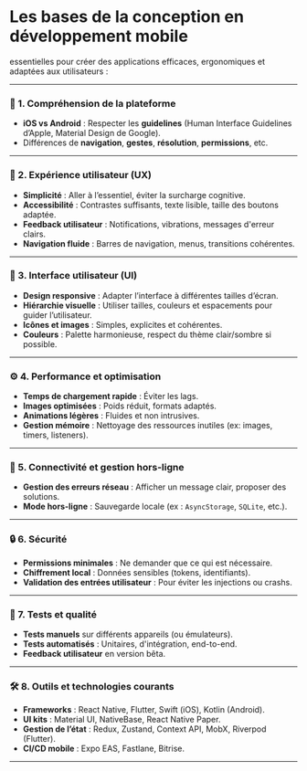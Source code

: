 # Les **bases de la conception en développement mobile**

essentielles pour créer des applications efficaces, ergonomiques et adaptées aux utilisateurs :

---

### 📱 1. **Compréhension de la plateforme**

* **iOS vs Android** : Respecter les **guidelines** (Human Interface Guidelines d’Apple, Material Design de Google).
* Différences de **navigation**, **gestes**, **résolution**, **permissions**, etc.

---

### 🎯 2. **Expérience utilisateur (UX)**

* **Simplicité** : Aller à l’essentiel, éviter la surcharge cognitive.
* **Accessibilité** : Contrastes suffisants, texte lisible, taille des boutons adaptée.
* **Feedback utilisateur** : Notifications, vibrations, messages d'erreur clairs.
* **Navigation fluide** : Barres de navigation, menus, transitions cohérentes.

---

### 🎨 3. **Interface utilisateur (UI)**

* **Design responsive** : Adapter l’interface à différentes tailles d’écran.
* **Hiérarchie visuelle** : Utiliser tailles, couleurs et espacements pour guider l’utilisateur.
* **Icônes et images** : Simples, explicites et cohérentes.
* **Couleurs** : Palette harmonieuse, respect du thème clair/sombre si possible.

---

### ⚙️ 4. **Performance et optimisation**

* **Temps de chargement rapide** : Éviter les lags.
* **Images optimisées** : Poids réduit, formats adaptés.
* **Animations légères** : Fluides et non intrusives.
* **Gestion mémoire** : Nettoyage des ressources inutiles (ex: images, timers, listeners).

---

### 📡 5. **Connectivité et gestion hors-ligne**

* **Gestion des erreurs réseau** : Afficher un message clair, proposer des solutions.
* **Mode hors-ligne** : Sauvegarde locale (ex : `AsyncStorage`, `SQLite`, etc.).

---

### 🔒 6. **Sécurité**

* **Permissions minimales** : Ne demander que ce qui est nécessaire.
* **Chiffrement local** : Données sensibles (tokens, identifiants).
* **Validation des entrées utilisateur** : Pour éviter les injections ou crashs.

---

### 🧪 7. **Tests et qualité**

* **Tests manuels** sur différents appareils (ou émulateurs).
* **Tests automatisés** : Unitaires, d'intégration, end-to-end.
* **Feedback utilisateur** en version bêta.

---

### 🛠️ 8. **Outils et technologies courants**

* **Frameworks** : React Native, Flutter, Swift (iOS), Kotlin (Android).
* **UI kits** : Material UI, NativeBase, React Native Paper.
* **Gestion de l’état** : Redux, Zustand, Context API, MobX, Riverpod (Flutter).
* **CI/CD mobile** : Expo EAS, Fastlane, Bitrise.

--- 
